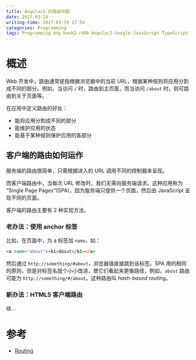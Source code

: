 ```yaml
---
title: Angular2 的路由功能
date: 2017-03-19
writing-time: 2017-03-19 17:54
categories: Programming
tags: Programming 《ng-book2-r49》 Angular2 Google JavaScript TypeScript Node ng2
---
```


# 概述

Web 开发中，路由通常是指根据浏览器中的当前 URL，根据某种规则将应用分割成不同的部分。例如，当访问 `/` 时，路由到主页面，而当访问 `/about` 时，则可路由到关于页面等。

在应用中定义路由的好处：

+ 能将应用分割成不同的部分
+ 能维护应用的状态
+ 能基于某种规则保护应用的各部分


## 客户端的路由如何运作

服务端的路由很简单，只需根据进入的 URL 调用不同的控制器来呈现。

而客户端路由中，当每次 URL 修改时，我们无需向服务端请求。这种应用称为 "Single Page Pages"(SPA)，因为服务端只提供一个页面，然后由 JavaScript 呈现不同的页面。

客户端的路由主要有 2 种实现方法。

### 老办法：使用 anchor 标签

比如，在页面中，为 a 标签加 `name`，如：

```html
<a name="about"><h1>About</h1></a>
```

然后通过 `http://something/#about`，浏览器值直接跳到该标签。SPA 用的相同的原则，但是对标签名就个小小改进，使它们看起来更像路径，例如，`about` 路由可能为 `http://something/#/about`。这种路由叫 *hash-based routing*。


### 新办法：HTML5 客户端路由

续...









# 参考 

+ [Routing](https://www.ng-book.com/2/)
